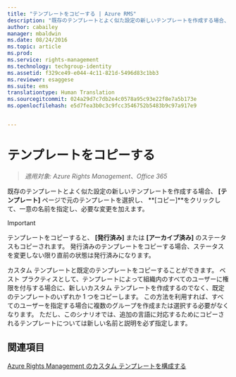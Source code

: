 ```yaml
---
title: "テンプレートをコピーする | Azure RMS"
description: "既存のテンプレートとよく似た設定の新しいテンプレートを作成する場合、 [テンプレート] ページで元のテンプレートを選択し、[コピー] をクリックして、一意の名前を指定し、必要な変更を加えます。"
author: cabailey
manager: mbaldwin
ms.date: 08/24/2016
ms.topic: article
ms.prod: 
ms.service: rights-management
ms.technology: techgroup-identity
ms.assetid: f329ce49-e044-4c11-821d-5496d83c1bb3
ms.reviewer: esaggese
ms.suite: ems
translationtype: Human Translation
ms.sourcegitcommit: 024a29d7c7db2e4c0578a95c93e22f8e7a5b173e
ms.openlocfilehash: e5d7fea3b0c3c9fcc3546752b5483b9c97a917e9


---
```



# テンプレートをコピーする

>*適用対象: Azure Rights Management、Office 365*

既存のテンプレートとよく似た設定の新しいテンプレートを作成する場合、 **[テンプレート]** ページで元のテンプレートを選択し、 **[コピー]**をクリックして、一意の名前を指定し、必要な変更を加えます。

> [!IMPORTANT]
> テンプレートをコピーすると、 **[発行済み]** または **[アーカイブ済み]** のステータスもコピーされます。 発行済みのテンプレートをコピーする場合、ステータスを変更しない限り直前の状態は発行済みになります。

カスタム テンプレートと既定のテンプレートをコピーすることができます。 ベスト プラクティスとして、テンプレートによって組織内のすべてのユーザーに権限を付与する場合に、新しいカスタム テンプレートを作成するのでなく、既定のテンプレートのいずれか 1 つをコピーします。 この方法を利用すれば、すべてのユーザーを指定する場合に複数のグループを作成または選択する必要がなくなります。 ただし、このシナリオでは、追加の言語に対応するためにコピーされるテンプレートについては新しい名前と説明を必ず指定します。



## 関連項目
[Azure Rights Management のカスタム テンプレートを構成する](configure-custom-templates.md)


<!--HONumber=Aug16_HO4-->


